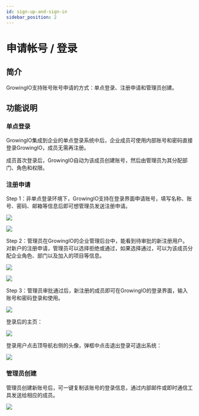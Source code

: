 ```yaml
---
id: sign-up-and-sign-in
sidebar_position: 2
---
```


# 申请帐号 / 登录

## 简介[](#jian-jie)

GrowingIO支持账号账号申请的方式：单点登录、注册申请和管理员创建。

## 功能说明[](#gong-neng-shuo-ming)

### 单点登录[](#dan-dian-deng-lu)

GrowingIO集成到企业的单点登录系统中后，企业成员可使用内部账号和密码直接登录GrowingIO，成员无需再注册。

成员首次登录后，GrowingIO自动为该成员创建账号，然后由管理员为其分配部门、角色和权限。

### 注册申请[](#zhu-ce-shen-qing)

Step 1：非单点登录环境下，GrowingIO支持在登录界面申请账号，填写名称、账号、密码、邮箱等信息后即可想管理员发送注册申请。

![](/img/assets-M2qbZInaXgdm8kkNosp-MkMA7IG91VFUVIhsj8W-MkMB82g1x-uOeNxamIsimage.png)

![](/img/assets-M2qbZInaXgdm8kkNosp-MkMA7IG91VFUVIhsj8W-MkMDP6yAlHhTavpgBx-image.png)

Step 2：管理员在GrowingIO的企业管理后台中，能看到待审批的新注册用户。对新户的注册申请，管理员可以选择拒绝或通过，如果选择通过，可以为该成员分配企业角色、部门以及加入的项目等信息。

![](/img/assets-M2qbZInaXgdm8kkNosp-MkMA7IG91VFUVIhsj8W-MkMDebK7aX1oJrF6Svpimage.png)

![](/img/assets-M2qbZInaXgdm8kkNosp-MkMA7IG91VFUVIhsj8W-MkMDtYMbR_cYSjC6ICOimage.png)

Step 3：管理员审批通过后，新注册的成员即可在GrowingIO的登录界面，输入账号和密码登录和使用。

![](/img/assets-M2qbZInaXgdm8kkNosp-MkMA7IG91VFUVIhsj8W-MkMEHoWL6Gtg25KnLU9image.png)

登录后的主页：

![](/img/assets-M2qbZInaXgdm8kkNosp-MkMA7IG91VFUVIhsj8W-MkMENQUkn6yZZpuJNWRimage.png)

登录用户点击顶导航右侧的头像，弹框中点击退出登录可退出系统：

![](/img/assets-M2qbZInaXgdm8kkNosp-MkMA7IG91VFUVIhsj8W-MkMHrxqdonX1L6dMTCKimage.png)

### 管理员创建[](#guan-li-yuan-chuang-jian)

管理员创建新账号后，可一键复制该账号的登录信息，通过内部邮件或即时通信工具发送给相应的成员。

![](/img/assets-M2qbZInaXgdm8kkNosp-MkMA7IG91VFUVIhsj8W-MkMIkg2AyPsQniZi8BJimage.png)
